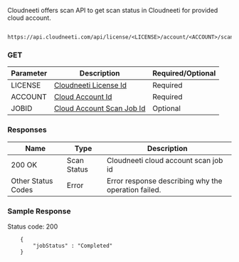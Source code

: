 Cloudneeti offers scan API to get scan status in Cloudneeti for provided cloud account.

        https://api.cloudneeti.com/api/license/<LICENSE>/account/<ACCOUNT>/scanStatus

### GET

| Parameter           |           Description                                |           Required/Optional  |
|-----------|----------------------------------------------------------------|----------------------------|
| LICENSE   |          [Cloudneeti License Id​](#license-id)                  | Required|
| ACCOUNT   |          [Cloud Account Id​](#account-id)                       | Required|
| JOBID     |          [Cloud Account Scan Job Id](#account-id)              | Optional|

### Responses

| Name           |           Type       |          Description  |
|----------------|----------------------|-----------------------|
| 200 OK	     |           Scan Status     | Cloudneeti cloud account scan job id      |
| Other Status Codes |      Error     | Error response describing why the operation failed.     |

### Sample Response
Status code: 200

        {
            "jobStatus" : "Completed"
        }